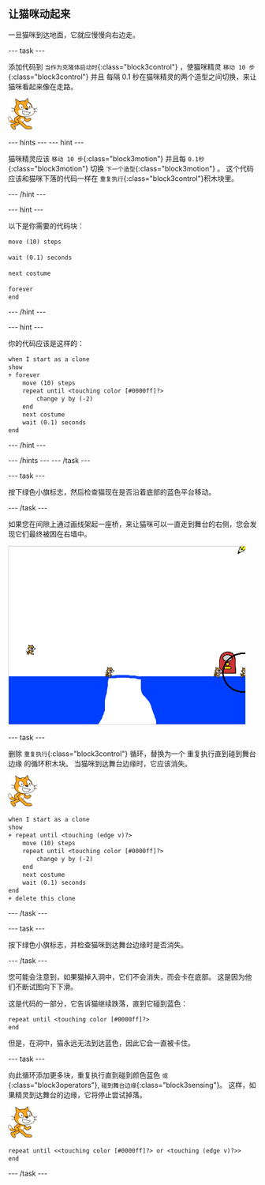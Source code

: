 ## 让猫咪动起来

一旦猫咪到达地面，它就应慢慢向右边走。

--- task ---

添加代码到 `当作为克隆体启动时`{:class="block3control"} ，使猫咪精灵 `移动 10 步`{:class="block3control"} 并且 每隔 0.1 秒在猫咪精灵的两个造型之间切换，来让猫咪看起来像在走路。

![猫咪精灵](images/cat-sprite.png)

--- hints ---
 --- hint ---

猫咪精灵应该 `移动 10 步`{:class="block3motion"} 并且每 `0.1秒`{:class="block3motion"} 切换 `下一个造型`{:class="block3motion"} 。 这个代码应该和猫咪下落的代码一样在 `重复执行`{:class="block3control"}积木块里。

--- /hint ---

--- hint ---

以下是你需要的代码块：

```blocks3
move (10) steps

wait (0.1) seconds

next costume

forever
end
```

--- /hint ---

--- hint ---

你的代码应该是这样的：

```blocks3
when I start as a clone
show
+ forever
    move (10) steps
    repeat until <touching color [#0000ff]?>
        change y by (-2)
    end
    next costume
    wait (0.1) seconds
end
```

--- /hint ---

--- /hints --- --- /task ---

--- task ---

按下绿色小旗标志，然后检查猫现在是否沿着底部的蓝色平台移动。

--- /task ---

如果您在间隙上通过画线架起一座桥，来让猫咪可以一直走到舞台的右侧，您会发现它们最终被困在右墙中。

![在边缘挣扎的猫咪](images/flailing-at-edge.png)

--- task ---

删除 `重复执行`{:class="block3control"} 循环，替换为一个 重复执行直到碰到舞台边缘 的循环积木块。 当猫咪到达舞台边缘时，它应该消失。

![猫咪精灵](images/cat-sprite.png)

```blocks3
when I start as a clone
show
+ repeat until <touching (edge v)?>
    move (10) steps
    repeat until <touching color [#0000ff]?>
        change y by (-2)
    end
    next costume
    wait (0.1) seconds
end
+ delete this clone
```

--- /task ---

--- task ---

按下绿色小旗标志，并检查猫咪到达舞台边缘时是否消失。

--- /task ---

您可能会注意到，如果猫掉入洞中，它们不会消失，而会卡在底部。 这是因为他们不断试图向下下滑。

这是代码的一部分，它告诉猫继续跌落，直到它碰到蓝色：

```blocks3
repeat until <touching color [#0000ff]?>
end
```

但是，在洞中，猫永远无法到达蓝色，因此它会一直被卡住。

--- task ---

向此循环添加更多块，重复执行直到碰到颜色蓝色 `或`{:class="block3operators"}, `碰到舞台边缘`{:class="block3sensing"}。 这样，如果精灵到达舞台的边缘，它将停止尝试掉落。

![猫咪精灵](images/cat-sprite.png)

```blocks3
repeat until <<touching color [#0000ff]?> or <touching (edge v)?>>
end
```

--- /task ---